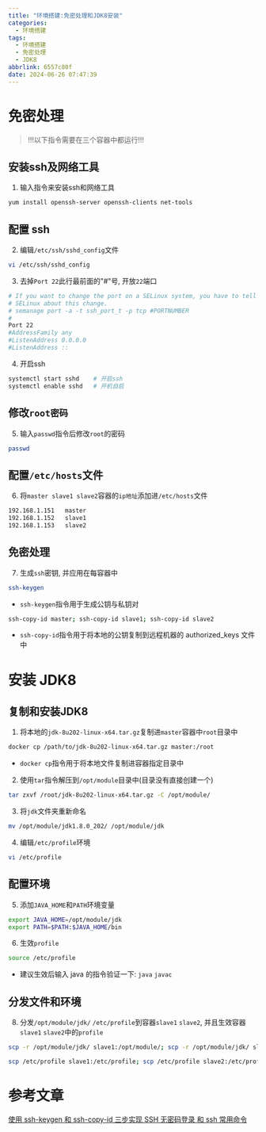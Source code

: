 ```yaml
---
title: "环境搭建:免密处理和JDK8安装"
categories:
  - 环境搭建
tags:
  - 环境搭建
  - 免密处理
  - JDK8
abbrlink: 6557c80f
date: 2024-06-26 07:47:39
---
```


# 免密处理

> !!!以下指令需要在三个容器中都运行!!!

## 安装ssh及网络工具

1. 输入指令来安装ssh和网络工具

```bash
yum install openssh-server openssh-clients net-tools
```

## 配置 ssh

2. 编辑`/etc/ssh/sshd_config`文件

```bash
vi /etc/ssh/sshd_config
```

3. 去掉`Port 22`此行最前面的"#"号, 开放`22`端口

```bash
# If you want to change the port on a SELinux system, you have to tell
# SELinux about this change.
# semanage port -a -t ssh_port_t -p tcp #PORTNUMBER
#
Port 22
#AddressFamily any
#ListenAddress 0.0.0.0
#ListenAddress ::
```

4. 开启ssh

```bash
systemctl start sshd    # 开启ssh
systemctl enable sshd   # 开机自启
```

## 修改`root密码`

5. 输入`passwd`指令后修改`root`的密码

```bash
passwd
```

## 配置`/etc/hosts`文件

6. 将`master slave1 slave2`容器的`ip地址`添加进`/etc/hosts`文件

```bash
192.168.1.151   master
192.168.1.152   slave1
192.168.1.153   slave2
```

## 免密处理

7. 生成`ssh`密钥, 并应用在每容器中

```bash
ssh-keygen
```

- `ssh-keygen`指令用于生成公钥与私钥对

```bash
ssh-copy-id master; ssh-copy-id slave1; ssh-copy-id slave2
```

- `ssh-copy-id`指令用于将本地的公钥复制到远程机器的 authorized_keys 文件中

# 安装 JDK8

## 复制和安装JDK8

1. 将本地的`jdk-8u202-linux-x64.tar.gz`复制进`master`容器中`root`目录中

```bash
docker cp /path/to/jdk-8u202-linux-x64.tar.gz master:/root
```

- `docker cp`指令用于将本地文件复制进容器指定目录中

2. 使用`tar`指令解压到`/opt/module`目录中(目录没有直接创建一个)

```bash
tar zxvf /root/jdk-8u202-linux-x64.tar.gz -C /opt/module/
```

3. 将`jdk`文件夹重新命名

```bash
mv /opt/module/jdk1.8.0_202/ /opt/module/jdk
```

4. 编辑`/etc/profile`环境

```bash
vi /etc/profile
```

## 配置环境

5. 添加`JAVA_HOME`和`PATH`环境变量

```bash
export JAVA_HOME=/opt/module/jdk
export PATH=$PATH:$JAVA_HOME/bin
```

6. 生效`profile`

```bash
source /etc/profile
```

- 建议生效后输入 java 的指令验证一下: `java` `javac`

## 分发文件和环境

8. 分发`/opt/module/jdk/` `/etc/profile`到容器`slave1` `slave2`, 并且生效容器`slave1` `slave2`中的`profile`

```bash
scp -r /opt/module/jdk/ slave1:/opt/module/; scp -r /opt/module/jdk/ slave2:/opt/module/

scp /etc/profile slave1:/etc/profile; scp /etc/profile slave2:/etc/profile
```

# 参考文章

[使用 ssh-keygen 和 ssh-copy-id 三步实现 SSH 无密码登录 和 ssh 常用命令](https://blog.csdn.net/alifrank/article/details/48241699)
